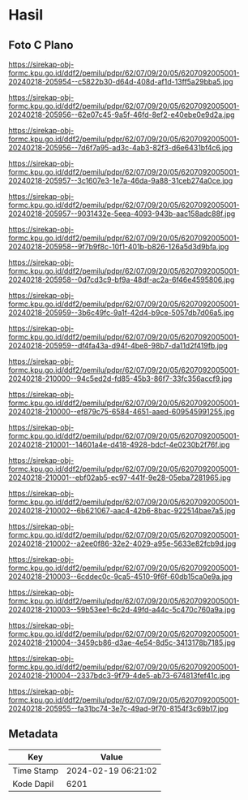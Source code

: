 # Hasil

## Foto C Plano

https://sirekap-obj-formc.kpu.go.id/ddf2/pemilu/pdpr/62/07/09/20/05/6207092005001-20240218-205954--c5822b30-d64d-408d-af1d-13ff5a29bba5.jpg

https://sirekap-obj-formc.kpu.go.id/ddf2/pemilu/pdpr/62/07/09/20/05/6207092005001-20240218-205956--62e07c45-9a5f-46fd-8ef2-e40ebe0e9d2a.jpg

https://sirekap-obj-formc.kpu.go.id/ddf2/pemilu/pdpr/62/07/09/20/05/6207092005001-20240218-205956--7d6f7a95-ad3c-4ab3-82f3-d6e6431bf4c6.jpg

https://sirekap-obj-formc.kpu.go.id/ddf2/pemilu/pdpr/62/07/09/20/05/6207092005001-20240218-205957--3c1607e3-1e7a-46da-9a88-31ceb274a0ce.jpg

https://sirekap-obj-formc.kpu.go.id/ddf2/pemilu/pdpr/62/07/09/20/05/6207092005001-20240218-205957--9031432e-5eea-4093-943b-aac158adc88f.jpg

https://sirekap-obj-formc.kpu.go.id/ddf2/pemilu/pdpr/62/07/09/20/05/6207092005001-20240218-205958--9f7b9f8c-10f1-401b-b826-126a5d3d9bfa.jpg

https://sirekap-obj-formc.kpu.go.id/ddf2/pemilu/pdpr/62/07/09/20/05/6207092005001-20240218-205958--0d7cd3c9-bf9a-48df-ac2a-6f46e4595806.jpg

https://sirekap-obj-formc.kpu.go.id/ddf2/pemilu/pdpr/62/07/09/20/05/6207092005001-20240218-205959--3b6c49fc-9a1f-42d4-b9ce-5057db7d06a5.jpg

https://sirekap-obj-formc.kpu.go.id/ddf2/pemilu/pdpr/62/07/09/20/05/6207092005001-20240218-205959--df4fa43a-d94f-4be8-98b7-da11d2f419fb.jpg

https://sirekap-obj-formc.kpu.go.id/ddf2/pemilu/pdpr/62/07/09/20/05/6207092005001-20240218-210000--94c5ed2d-fd85-45b3-86f7-33fc356accf9.jpg

https://sirekap-obj-formc.kpu.go.id/ddf2/pemilu/pdpr/62/07/09/20/05/6207092005001-20240218-210000--ef879c75-6584-4651-aaed-609545991255.jpg

https://sirekap-obj-formc.kpu.go.id/ddf2/pemilu/pdpr/62/07/09/20/05/6207092005001-20240218-210001--14601a4e-d418-4928-bdcf-4e0230b2f76f.jpg

https://sirekap-obj-formc.kpu.go.id/ddf2/pemilu/pdpr/62/07/09/20/05/6207092005001-20240218-210001--ebf02ab5-ec97-441f-9e28-05eba7281965.jpg

https://sirekap-obj-formc.kpu.go.id/ddf2/pemilu/pdpr/62/07/09/20/05/6207092005001-20240218-210002--6b621067-aac4-42b6-8bac-922514bae7a5.jpg

https://sirekap-obj-formc.kpu.go.id/ddf2/pemilu/pdpr/62/07/09/20/05/6207092005001-20240218-210002--a2ee0f86-32e2-4029-a95e-5633e82fcb9d.jpg

https://sirekap-obj-formc.kpu.go.id/ddf2/pemilu/pdpr/62/07/09/20/05/6207092005001-20240218-210003--6cddec0c-9ca5-4510-9f6f-60db15ca0e9a.jpg

https://sirekap-obj-formc.kpu.go.id/ddf2/pemilu/pdpr/62/07/09/20/05/6207092005001-20240218-210003--59b53ee1-6c2d-49fd-a44c-5c470c760a9a.jpg

https://sirekap-obj-formc.kpu.go.id/ddf2/pemilu/pdpr/62/07/09/20/05/6207092005001-20240218-210004--3459cb86-d3ae-4e54-8d5c-3413178b7185.jpg

https://sirekap-obj-formc.kpu.go.id/ddf2/pemilu/pdpr/62/07/09/20/05/6207092005001-20240218-210004--2337bdc3-9f79-4de5-ab73-674813fef41c.jpg

https://sirekap-obj-formc.kpu.go.id/ddf2/pemilu/pdpr/62/07/09/20/05/6207092005001-20240218-205955--fa31bc74-3e7c-49ad-9f70-8154f3c69b17.jpg


## Metadata

| Key        | Value               |
| ---------- | ------------------- |
| Time Stamp | 2024-02-19 06:21:02 |
| Kode Dapil | 6201                |



